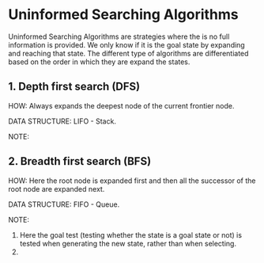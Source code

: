 # Uninformed Searching Algorithms
Uninformed Searching Algorithms are strategies where the is no full information is provided. We only know if it is the goal state by expanding and reaching that state.
The different type of algorithms are differentiated based on the order in which they are expand the states.

## 1. Depth first search (DFS)
HOW: Always expands the deepest node of the current frontier node.

DATA STRUCTURE: LIFO - Stack.

NOTE:


## 2. Breadth first search (BFS)
HOW: Here the root node is expanded first and then all the successor of the root node are expanded next. 

DATA STRUCTURE: FIFO - Queue. 

NOTE:
1. Here the goal test (testing whether the state is a goal state or not) is tested when generating the new state, rather than when selecting.
2. 